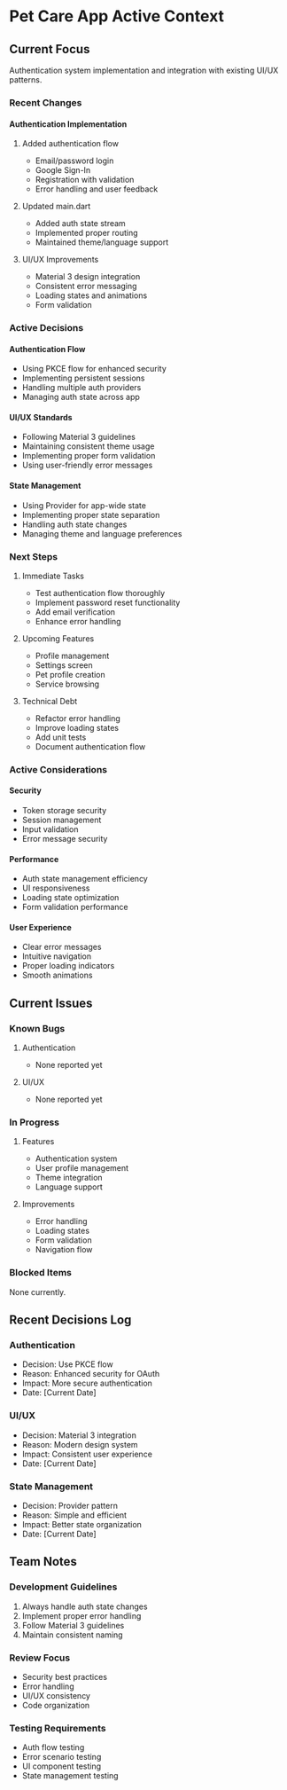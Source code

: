 # Pet Care App Active Context

## Current Focus
Authentication system implementation and integration with existing UI/UX patterns.

### Recent Changes

#### Authentication Implementation
1. Added authentication flow
   - Email/password login
   - Google Sign-In
   - Registration with validation
   - Error handling and user feedback

2. Updated main.dart
   - Added auth state stream
   - Implemented proper routing
   - Maintained theme/language support

3. UI/UX Improvements
   - Material 3 design integration
   - Consistent error messaging
   - Loading states and animations
   - Form validation

### Active Decisions

#### Authentication Flow
- Using PKCE flow for enhanced security
- Implementing persistent sessions
- Handling multiple auth providers
- Managing auth state across app

#### UI/UX Standards
- Following Material 3 guidelines
- Maintaining consistent theme usage
- Implementing proper form validation
- Using user-friendly error messages

#### State Management
- Using Provider for app-wide state
- Implementing proper state separation
- Handling auth state changes
- Managing theme and language preferences

### Next Steps

1. Immediate Tasks
   - Test authentication flow thoroughly
   - Implement password reset functionality
   - Add email verification
   - Enhance error handling

2. Upcoming Features
   - Profile management
   - Settings screen
   - Pet profile creation
   - Service browsing

3. Technical Debt
   - Refactor error handling
   - Improve loading states
   - Add unit tests
   - Document authentication flow

### Active Considerations

#### Security
- Token storage security
- Session management
- Input validation
- Error message security

#### Performance
- Auth state management efficiency
- UI responsiveness
- Loading state optimization
- Form validation performance

#### User Experience
- Clear error messages
- Intuitive navigation
- Proper loading indicators
- Smooth animations

## Current Issues

### Known Bugs
1. Authentication
   - None reported yet

2. UI/UX
   - None reported yet

### In Progress
1. Features
   - Authentication system
   - User profile management
   - Theme integration
   - Language support

2. Improvements
   - Error handling
   - Loading states
   - Form validation
   - Navigation flow

### Blocked Items
None currently.

## Recent Decisions Log

### Authentication
- Decision: Use PKCE flow
- Reason: Enhanced security for OAuth
- Impact: More secure authentication
- Date: [Current Date]

### UI/UX
- Decision: Material 3 integration
- Reason: Modern design system
- Impact: Consistent user experience
- Date: [Current Date]

### State Management
- Decision: Provider pattern
- Reason: Simple and efficient
- Impact: Better state organization
- Date: [Current Date]

## Team Notes

### Development Guidelines
1. Always handle auth state changes
2. Implement proper error handling
3. Follow Material 3 guidelines
4. Maintain consistent naming

### Review Focus
- Security best practices
- Error handling
- UI/UX consistency
- Code organization

### Testing Requirements
- Auth flow testing
- Error scenario testing
- UI component testing
- State management testing 